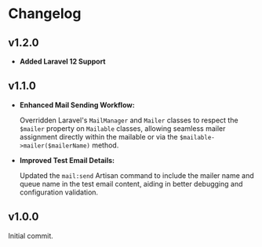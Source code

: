 # Changelog

## v1.2.0

* **Added Laravel 12 Support**

## v1.1.0

* **Enhanced Mail Sending Workflow:**

  Overridden Laravel's `MailManager` and `Mailer` classes to respect the `$mailer` property
on `Mailable` classes, allowing seamless mailer assignment directly within the mailable or
via the `$mailable->mailer($mailerName)` method.

* **Improved Test Email Details:**

  Updated the `mail:send` Artisan command to include the mailer name and queue name
in the test email content, aiding in better debugging and configuration validation.

## v1.0.0

Initial commit.
